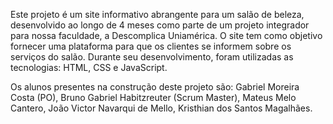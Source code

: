 Este projeto é um site informativo abrangente para um salão de beleza, desenvolvido ao longo de 4 meses como parte de um projeto integrador para nossa faculdade, a Descomplica Uniamérica. O site tem como objetivo fornecer uma plataforma para que os clientes se informem sobre os serviços do salão. Durante seu desenvolvimento, foram utilizadas as tecnologias: HTML, CSS e JavaScript.

Os alunos presentes na construção deste projeto são:
Gabriel Moreira Costa (PO),
Bruno Gabriel Habitzreuter (Scrum Master),
Mateus Melo Cantero,
João Victor Navarqui de Mello,
Kristhian dos Santos Magalhães.
